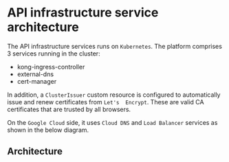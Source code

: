# API infrastructure service architecture

The API infrastructure services runs on `Kubernetes`. The platform comprises 3 services running in the cluster:

- kong-ingress-controller
- external-dns
- cert-manager

In addition, a `ClusterIssuer` custom resource is configured to automatically issue and renew certificates from `Let's 
Encrypt`. These are valid CA certificates that are trusted by all browsers.

On the `Google Cloud` side, it uses `Cloud DNS` and `Load Balancer` services as shown in the below diagram.

## Architecture



